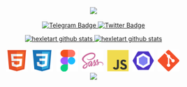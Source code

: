 <div align="center">
    <img src="https://capsule-render.vercel.app/api?type=waving&color=0:3884FF,90:0032A8&height=190&section=header&text=Artem%20Pelikh&desc=frontend%20developer&animation=fadeIn&fontColor=fff&fontSize=52&fontAlign=76&fontAlignY=40&descSize=16&descAlign=82.5&descAlignY=16"/>
</div>

<p align="center"><a href="https://t.me/My_profile_Art" target="_blank">
    <img src="https://img.shields.io/badge/-telegram-0088cc?style=for-the-badge&logo=telegram&logoColor=white" alt="Telegram Badge">
  </a>
  <a href="https://www.linkedin.com/in/hexletart" target="_blank">
    <img src="https://img.shields.io/badge/LinkedIn-0077B5?style=for-the-badge&logo=linkedin&logoColor=white" alt="Twitter Badge">
  </a></p>

<div align="center">
    <a href="https://github.com/hexletart?tab=repositories" target="_blank">
        <img src="https://github-readme-stats.vercel.app/api?username=hexletart&show_icons=true&count_private=true&hide_border=true&title_color=494&text_color=888&icon_color=494&bg_color=0000"
             title="hexletart github repositories" 
             alt="hexletart github stats"
             width="49%"/>
    </a>
    <a href="https://github.com/hexletart?tab=repositories" target="_blank">
        <img src="https://github-readme-stats.vercel.app/api/top-langs/?username=hexletart&&layout=compact&hide_border=true&title_color=494&text_color=888&bg_color=0000"
             title="hexletart github repositories"
             alt="hexletart github stats"
             width="31%"/>
    </a>
</div>

<br/>

<div align="center">
    <a href="https://en.wikipedia.org/wiki/HTML" target="_blank">
        <img src="https://github.com/devicons/devicon/blob/master/icons/html5/html5-original.svg"
             title="HTML5" alt="HTML"
             width="50" height="50"/></a>&nbsp;
    <a href="https://en.wikipedia.org/wiki/CSS" target="_blank">
        <img src="https://github.com/devicons/devicon/blob/master/icons/css3/css3-original.svg"
             title="CSS3" alt="CSS"
             width="50" height="50"/></a>&nbsp;
    <a href="https://www.figma.com/" target="_blank">
        <img src="https://github.com/devicons/devicon/blob/master/icons/figma/figma-original.svg"
             title="Figma" alt="Figma"
             width="50" height="50"/></a>&nbsp;
    <a href="https://sass-lang.com/" target="_blank">
        <img src="https://github.com/devicons/devicon/blob/master/icons/sass/sass-original.svg"
             title="SASS" alt="SASS"
             width="50" height="50"/></a>&nbsp;         
    <a href="https://en.wikipedia.org/wiki/JavaScript" target="_blank">
        <img src="https://github.com/devicons/devicon/blob/master/icons/javascript/javascript-original.svg"
             title="JavaScript" alt="JavaScript"
             width="50" height="50"/></a>&nbsp;
    <a href="https://eslint.org/" target="_blank">
        <img src="https://github.com/devicons/devicon/blob/master/icons/eslint/eslint-original.svg"
             title="Eslint" alt="Eslint "
             width="50" height="50"/></a>&nbsp;  
    <a href="https://git-scm.com/" target="_blank">
        <img src="https://github.com/devicons/devicon/blob/master/icons/git/git-original.svg"
             title="Git" alt="Git"
             width="50" height="50"/></a>&nbsp;
</div>

<div align="center">
    <a href=mailto:iv.onishchenko@mail.ru>
    <img src="https://capsule-render.vercel.app/api?type=waving&color=0:3884FF,90:0032A8&height=120&section=footer&text=looking%20for%20a%20job&animation=fadeIn&fontColor=fff&fontSize=14&fontAlign=50&fontAlignY=80&descSize=20&descAlign=84&descAlignY=43"/>
    </a>
</div>
